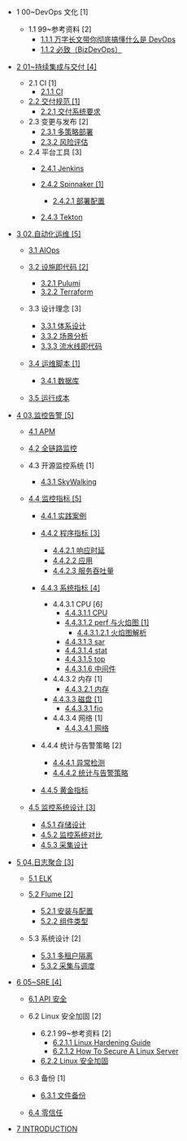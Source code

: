   - 1 00~DevOps 文化 [1]
    - 1.1 99~参考资料 [2]
      - [1.1.1 万字长文带你彻底搞懂什么是 DevOps](/00~DevOps%20文化/99~参考资料/2021-万字长文带你彻底搞懂什么是%20DevOps.md)
      - [1.1.2 必致（BizDevOps）](/00~DevOps%20文化/99~参考资料/2023-必致（BizDevOps）.md)
  - [2 01~持续集成与交付 [4]](/01~持续集成与交付/README.md)
    - 2.1 CI [1]
      - [2.1.1 CI](/01~持续集成与交付/CI/CI.md)
    - [2.2 交付规范 [1]](/01~持续集成与交付/交付规范/README.md)
      - [2.2.1 交付系统要求](/01~持续集成与交付/交付规范/交付系统要求.md)
    - 2.3 变更与发布 [2]
      - [2.3.1 多策略部署](/01~持续集成与交付/变更与发布/多策略部署.md)
      - [2.3.2 风险评估](/01~持续集成与交付/变更与发布/风险评估.md)
    - 2.4 平台工具 [3]
      - [2.4.1 Jenkins](/01~持续集成与交付/平台工具/Jenkins/README.md)
        
      - [2.4.2 Spinnaker [1]](/01~持续集成与交付/平台工具/Spinnaker/README.md)
        - [2.4.2.1 部署配置](/01~持续集成与交付/平台工具/Spinnaker/部署配置.md)
      - [2.4.3 Tekton](/01~持续集成与交付/平台工具/Tekton/README.md)
        
  - [3 02.自动化运维 [5]](/02.自动化运维/README.md)
    - [3.1 AIOps](/02.自动化运维/AIOps/README.md)
      
    - [3.2 设施即代码 [2]](/02.自动化运维/设施即代码/README.md)
      - [3.2.1 Pulumi](/02.自动化运维/设施即代码/Pulumi.md)
      - [3.2.2 Terraform](/02.自动化运维/设施即代码/Terraform.md)
    - 3.3 设计理念 [3]
      - [3.3.1 体系设计](/02.自动化运维/设计理念/体系设计.md)
      - [3.3.2 场景分析](/02.自动化运维/设计理念/场景分析.md)
      - [3.3.3 流水线即代码](/02.自动化运维/设计理念/流水线即代码.md)
    - [3.4 运维脚本 [1]](/02.自动化运维/运维脚本/README.md)
      - [3.4.1 数据库](/02.自动化运维/运维脚本/数据库.md)
    - [3.5 运行成本](/02.自动化运维/运行成本/README.md)
      
  - [4 03.监控告警 [5]](/03.监控告警/README.md)
    - [4.1 APM](/03.监控告警/APM/README.md)
      
    - [4.2 全链路监控](/03.监控告警/全链路监控/README.md)
      
    - 4.3 开源监控系统 [1]
      - [4.3.1 SkyWalking](/03.监控告警/开源监控系统/SkyWalking/README.md)
        
    - [4.4 监控指标 [5]](/03.监控告警/监控指标/README.md)
      - [4.4.1 实践案例](/03.监控告警/监控指标/实践案例/README.md)
        
      - [4.4.2 程序指标 [3]](/03.监控告警/监控指标/程序指标/README.md)
        - [4.4.2.1 响应时延](/03.监控告警/监控指标/程序指标/响应时延.md)
        - [4.4.2.2 应用](/03.监控告警/监控指标/程序指标/应用.md)
        - [4.4.2.3 服务吞吐量](/03.监控告警/监控指标/程序指标/服务吞吐量.md)
      - [4.4.3 系统指标 [4]](/03.监控告警/监控指标/系统指标/README.md)
        - 4.4.3.1 CPU [6]
          - [4.4.3.1.1 CPU](/03.监控告警/监控指标/系统指标/CPU/CPU.md)
          - [4.4.3.1.2 perf 与火焰图 [1]](/03.监控告警/监控指标/系统指标/CPU/perf%20与火焰图/README.md)
            - [4.4.3.1.2.1 火焰图解析](/03.监控告警/监控指标/系统指标/CPU/perf%20与火焰图/火焰图解析.md)
          - [4.4.3.1.3 sar](/03.监控告警/监控指标/系统指标/CPU/sar.md)
          - [4.4.3.1.4 stat](/03.监控告警/监控指标/系统指标/CPU/stat.md)
          - [4.4.3.1.5 top](/03.监控告警/监控指标/系统指标/CPU/top.md)
          - [4.4.3.1.6 中间件](/03.监控告警/监控指标/系统指标/CPU/中间件.md)
        - 4.4.3.2 内存 [1]
          - [4.4.3.2.1 内存](/03.监控告警/监控指标/系统指标/内存/内存.md)
        - [4.4.3.3 磁盘 [1]](/03.监控告警/监控指标/系统指标/磁盘/README.md)
          - [4.4.3.3.1 fio](/03.监控告警/监控指标/系统指标/磁盘/fio.md)
        - 4.4.3.4 网络 [1]
          - [4.4.3.4.1 网络](/03.监控告警/监控指标/系统指标/网络/网络.md)
      - 4.4.4 统计与告警策略 [2]
        - [4.4.4.1 异常检测](/03.监控告警/监控指标/统计与告警策略/异常检测.md)
        - [4.4.4.2 统计与告警策略](/03.监控告警/监控指标/统计与告警策略/统计与告警策略.md)
      - [4.4.5 黄金指标](/03.监控告警/监控指标/黄金指标/README.md)
        
    - [4.5 监控系统设计 [3]](/03.监控告警/监控系统设计/README.md)
      - [4.5.1 存储设计](/03.监控告警/监控系统设计/存储设计.md)
      - [4.5.2 监控系统对比](/03.监控告警/监控系统设计/监控系统对比.md)
      - [4.5.3 采集设计](/03.监控告警/监控系统设计/采集设计.md)
  - [5 04.日志聚合 [3]](/04.日志聚合/README.md)
    - [5.1 ELK](/04.日志聚合/ELK/README.md)
      
    - [5.2 Flume [2]](/04.日志聚合/Flume/README.md)
      - [5.2.1 安装与配置](/04.日志聚合/Flume/安装与配置.md)
      - [5.2.2 组件类型](/04.日志聚合/Flume/组件类型.md)
    - 5.3 系统设计 [2]
      - [5.3.1 多租户隔离](/04.日志聚合/系统设计/多租户隔离.md)
      - [5.3.2 采集与调度](/04.日志聚合/系统设计/采集与调度.md)
  - [6 05~SRE [4]](/05~SRE/README.md)
    - [6.1 API 安全](/05~SRE/API%20安全/README.md)
      
    - 6.2 Linux 安全加固 [2]
      - 6.2.1 99~参考资料 [2]
        - [6.2.1.1 Linux Hardening Guide](/05~SRE/Linux%20安全加固/99~参考资料/2022-Linux%20Hardening%20Guide.md)
        - [6.2.1.2 How To Secure A Linux Server](/05~SRE/Linux%20安全加固/99~参考资料/2023-How%20To%20Secure%20A%20Linux%20Server.md)
      - [6.2.2 Linux 安全加固](/05~SRE/Linux%20安全加固/Linux%20安全加固.md)
    - 6.3 备份 [1]
      - [6.3.1 文件备份](/05~SRE/备份/文件备份.md)
    - [6.4 零信任](/05~SRE/零信任/README.md)
      
  - [7 INTRODUCTION](/INTRODUCTION.md)